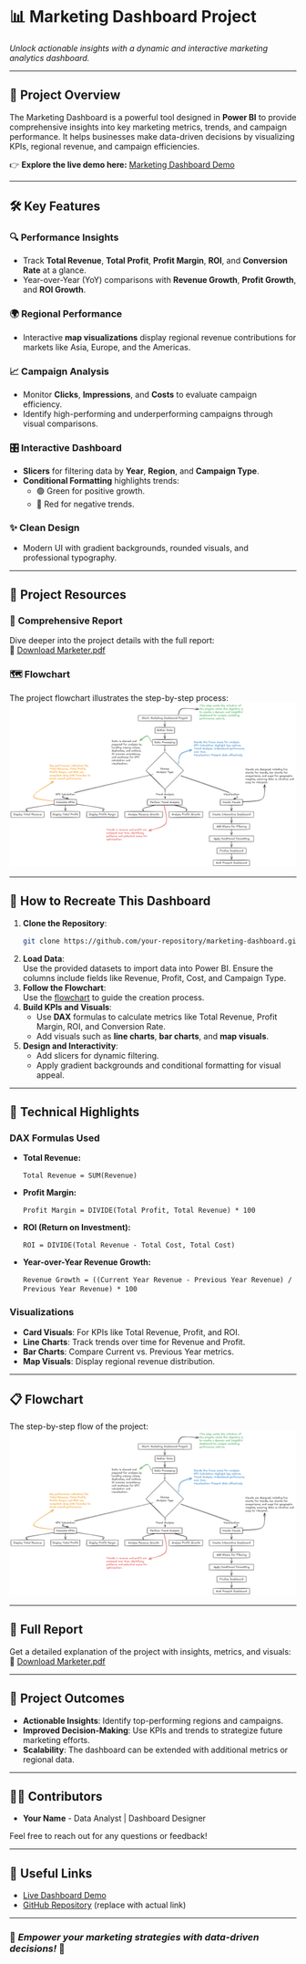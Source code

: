 
# 📊 Marketing Dashboard Project  
*Unlock actionable insights with a dynamic and interactive marketing analytics dashboard.*

---

## 🌟 **Project Overview**  
The Marketing Dashboard is a powerful tool designed in **Power BI** to provide comprehensive insights into key marketing metrics, trends, and campaign performance. It helps businesses make data-driven decisions by visualizing KPIs, regional revenue, and campaign efficiencies.  

👉 **Explore the live demo here:** [Marketing Dashboard Demo](https://marketer-dashboard.netlify.app/)  

---

## 🛠️ **Key Features**  
### 🔍 **Performance Insights**
- Track **Total Revenue**, **Total Profit**, **Profit Margin**, **ROI**, and **Conversion Rate** at a glance.  
- Year-over-Year (YoY) comparisons with **Revenue Growth**, **Profit Growth**, and **ROI Growth**.  

### 🌍 **Regional Performance**
- Interactive **map visualizations** display regional revenue contributions for markets like Asia, Europe, and the Americas.  

### 📈 **Campaign Analysis**
- Monitor **Clicks**, **Impressions**, and **Costs** to evaluate campaign efficiency.  
- Identify high-performing and underperforming campaigns through visual comparisons.  

### 🎛️ **Interactive Dashboard**
- **Slicers** for filtering data by **Year**, **Region**, and **Campaign Type**.  
- **Conditional Formatting** highlights trends:  
  - 🟢 Green for positive growth.  
  - 🔴 Red for negative trends.  

### ✨ **Clean Design**
- Modern UI with gradient backgrounds, rounded visuals, and professional typography.  

---

## 📂 **Project Resources**
### 📃 **Comprehensive Report**  
Dive deeper into the project details with the full report:  
📄 [Download Marketer.pdf](Marker.pdf)  

### 🗺️ **Flowchart**  
The project flowchart illustrates the step-by-step process:  
![Flowchart](flowchart.png)  

---

## 🚀 **How to Recreate This Dashboard**
1. **Clone the Repository**:  
   ```bash
   git clone https://github.com/your-repository/marketing-dashboard.git
   ```
2. **Load Data**:  
   Use the provided datasets to import data into Power BI. Ensure the columns include fields like Revenue, Profit, Cost, and Campaign Type.  
3. **Follow the Flowchart**:  
   Use the [flowchart](flowchart.png) to guide the creation process.  
4. **Build KPIs and Visuals**:  
   - Use **DAX** formulas to calculate metrics like Total Revenue, Profit Margin, ROI, and Conversion Rate.  
   - Add visuals such as **line charts**, **bar charts**, and **map visuals**.  
5. **Design and Interactivity**:  
   - Add slicers for dynamic filtering.  
   - Apply gradient backgrounds and conditional formatting for visual appeal.  

---

## 🔧 **Technical Highlights**
### **DAX Formulas Used**
- **Total Revenue:**  
  ```DAX
  Total Revenue = SUM(Revenue)
  ```
- **Profit Margin:**  
  ```DAX
  Profit Margin = DIVIDE(Total Profit, Total Revenue) * 100
  ```
- **ROI (Return on Investment):**  
  ```DAX
  ROI = DIVIDE(Total Revenue - Total Cost, Total Cost)
  ```
- **Year-over-Year Revenue Growth:**  
  ```DAX
  Revenue Growth = ((Current Year Revenue - Previous Year Revenue) / Previous Year Revenue) * 100
  ```

### **Visualizations**
- **Card Visuals**: For KPIs like Total Revenue, Profit, and ROI.  
- **Line Charts**: Track trends over time for Revenue and Profit.  
- **Bar Charts**: Compare Current vs. Previous Year metrics.  
- **Map Visuals**: Display regional revenue distribution.  

---

## 📋 **Flowchart**
The step-by-step flow of the project:  
![Flowchart](flowchart.png)  

---

## 📑 **Full Report**
Get a detailed explanation of the project with insights, metrics, and visuals:  
📄 [Download Marketer.pdf](Marker.pdf)  

---

## 🎯 **Project Outcomes**
- **Actionable Insights**: Identify top-performing regions and campaigns.  
- **Improved Decision-Making**: Use KPIs and trends to strategize future marketing efforts.  
- **Scalability**: The dashboard can be extended with additional metrics or regional data.

---

## 👨‍💻 **Contributors**
- **Your Name** - Data Analyst | Dashboard Designer  

Feel free to reach out for any questions or feedback!  

---

## 🔗 **Useful Links**
- [Live Dashboard Demo](https://marketer-dashboard.netlify.app/)  
- [GitHub Repository](#) (replace with actual link)  

---

### 📢 *Empower your marketing strategies with data-driven decisions!* 🚀
```
